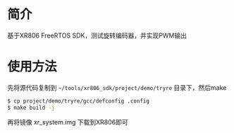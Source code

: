 # 简介  
基于XR806 FreeRTOS SDK，测试旋转编码器，并实现PWM输出

# 使用方法  
先将源代码复制到 `~/tools/xr806_sdk/project/demo/tryre` 目录下，然后make
``` bash
$ cp project/demo/tryre/gcc/defconfig .config
$ make build -j
```
再将镜像 xr_system.img 下载到XR806即可
